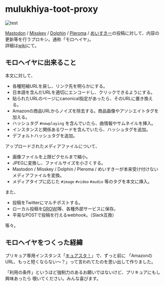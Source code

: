 # mulukhiya-toot-proxy

![test](https://github.com/pooza/mulukhiya-toot-proxy/workflows/test/badge.svg)

[Mastodon](https://github.com/tootsuite/mastodon) /
[Misskey](https://github.com/syuilo/dolphin) /
[Dolphin](https://github.com/syuilo/dolphin) /
[Pleroma](https://git.pleroma.social/pleroma) /
[めいすきー](https://github.com/mei23/misskey)の投稿に対して、内容の更新等を行うプロキシ。通称「モロヘイヤ」。  
詳細は[wiki](https://github.com/pooza/mulukhiya-toot-proxy/wiki)にて。

## モロヘイヤに出来ること

本文に対して、

- 各種短縮URLを戻し、リンク先を明らかにする。
- 日本語を含んだURLを適切にエンコードし、クリックできるようにする。
- 貼られたURLのページにcanonical指定があったら、そのURLに置き換える。
- Amazonの商品URLからノイズを除去する。商品画像やアソシエイトタグを加える。
- ハッシュタグ `#nowplaying` を含んでいたら、曲情報やサムネイルを挿入。
- インスタンスと関係あるワードを含んでいたら、ハッシュタグを追加。
- デフォルトハッシュタグを追加。

アップロードされたメディアファイルについて、

- 画像ファイルを上限ピクセルまで縮小。
- JPEGに変換し、ファイルサイズを小さくする。
- Mastodon / Misskey / Dolphin / Pleroma / めいすきーが本来受け付けないメディアファイルを変換。
- メディアタイプに応じた `#image` `#video` `#audio` 等のタグを本文に挿入。

また、

- 投稿をTwitterにマルチポストする。
- ローカル投稿を[GROWI](https://growi.org/)等、各種外部サービスに保存。
- 平易なPOSTで投稿を行えるwebhook。（Slack互換）

等々。

## モロヘイヤをつくった経緯

プリキュア専用インスタンス「[キュアスタ！](https://precure.ml)」で、ずっと前に
「AmazonのURL、もっと短くならない〜？」って言われてたのを思い出して作りました。

「利用の条件」というほど強制力のあるお願いではないけど、プリキュアにもし興味あったら
覗いてください。みんな喜びます。
